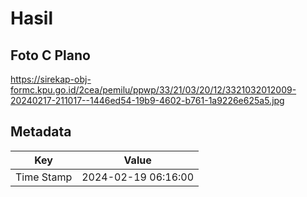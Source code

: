 # Hasil

## Foto C Plano

https://sirekap-obj-formc.kpu.go.id/2cea/pemilu/ppwp/33/21/03/20/12/3321032012009-20240217-211017--1446ed54-19b9-4602-b761-1a9226e625a5.jpg


## Metadata

| Key        | Value               |
| ---------- | ------------------- |
| Time Stamp | 2024-02-19 06:16:00 |




